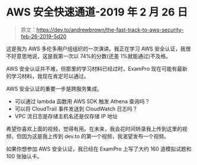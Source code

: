 # AWS 安全快速通道-2019 年 2 月 26 日

> 原文：<https://dev.to/andrewbrown/the-fast-track-to-aws-security-feb-26-2019-5d20>

这是我为 AWS 多伦多用户组组织的一次演讲。我正在学习 AWS 安全认证，我很不好意思地说，这是我第一次以 74%的分数(还差 1%就能通过)不及格。

AWS 安全认证并不难，但那里的学习材料已经过时，ExamPro 现在可能有最新的学习材料，我现在肯定可以通过。

AWS 安全认证的重要一步是跨服务集成。

*   可以通过 lambda 函数用 AWS SDK 触发 Athena 查询吗？
*   可以将 CloudTrail 事件发送到 CloudWatch 日志吗？
*   VPC 流日志是存储主机名还是仅存储 IP 地址

希望你喜欢上面的视频，觉得有用。在未来，我会花时间转录我上传到这里的视频，但因为这是我上传到 dev.to 的第一个视频，我渴望发布一个视频。

如果你想参加 AWS 安全认证，我已经在 ExamPro 上写了大约 160 道模拟试题和 100 张抽认卡。